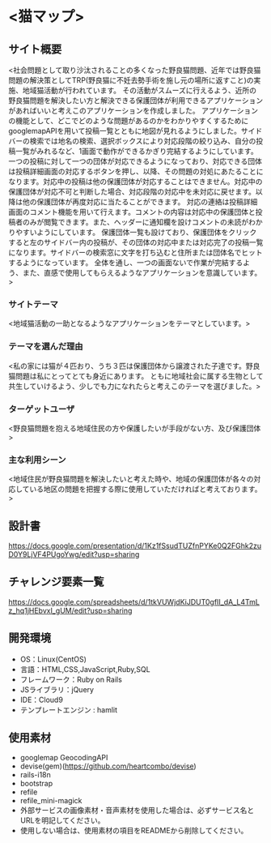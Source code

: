 # <猫マップ>

## サイト概要
<社会問題として取り沙汰されることの多くなった野良猫問題、近年では野良猫問題の解決策としてTRP(野良猫に不妊去勢手術を施し元の場所に返すこと)の実施、地域猫活動が行われています。
  その活動がスムーズに行えるよう、近所の野良猫問題を解決したい方と解決できる保護団体が利用できるアプリケーションがあればいいと考えこのアプリケーションを作成しました。
  アプリケーションの機能として、どこでどのような問題があるのかをわかりやすくするためにgooglemapAPIを用いて投稿一覧とともに地図が見れるようにしました。サイドバーの検索では地名の検索、選択ボックスにより対応段階の絞り込み、自分の投稿一覧がみれるなど、1画面で動作ができるかぎり完結するようにしています。
  一つの投稿に対して一つの団体が対応できるようになっており、対応できる団体は投稿詳細画面の対応するボタンを押し、以降、その問題の対処にあたることになります。対応中の投稿は他の保護団体が対応することはできません。対応中の保護団体が対応不可と判断した場合、対応段階の対応中を未対応に戻せます。以降は他の保護団体が再度対応に当たることができます。
  対応の連絡は投稿詳細画面のコメント機能を用いて行えます。コメントの内容は対応中の保護団体と投稿者のみが閲覧できます。また、ヘッダーに通知欄を設けコメントの未読がわかりやすいようにしています。
  保護団体一覧も設けており、保護団体をクリックすると左のサイドバー内の投稿が、その団体の対応中または対応完了の投稿一覧になります。サイドバーの検索窓に文字を打ち込むと住所または団体名でヒットするようになっています。
  全体を通し、一つの画面ないで作業が完結するよう、また、直感で使用してもらえるようなアプリケーションを意識しています。>

### サイトテーマ
<地域猫活動の一助となるようなアプリケーションをテーマとしています。>

### テーマを選んだ理由
<私の家には猫が４匹おり、うち３匹は保護団体から譲渡された子達です。野良猫問題は私にとってとても身近にあります。  ともに地域社会に属する生物として共生していけるよう、少しでも力になれたらと考えこのテーマを選びました。>

### ターゲットユーザ
<野良猫問題を抱える地域住民の方や保護したいが手段がない方、及び保護団体>

### 主な利用シーン
<地域住民が野良猫問題を解決したいと考えた時や、地域の保護団体が各々の対応している地区の問題を把握する際に使用していただければと考えております。>

## 設計書
<https://docs.google.com/presentation/d/1Kz1fSsudTUZfnPYKe0Q2FGhk2zuD0Y9LjVF4PUgoYwg/edit?usp=sharing>

## チャレンジ要素一覧
<https://docs.google.com/spreadsheets/d/1tkVUWjdKiJDUT0gfII_dA_L4TmLz_hq1jHEbvxI_gUM/edit?usp=sharing>

## 開発環境
- OS：Linux(CentOS)
- 言語：HTML,CSS,JavaScript,Ruby,SQL
- フレームワーク：Ruby on Rails
- JSライブラリ：jQuery
- IDE：Cloud9
- テンプレートエンジン : hamlit

## 使用素材
- googlemap GeocodingAPI
- devise(gem)(https://github.com/heartcombo/devise)
- rails-i18n
- bootstrap
- refile
- refile_mini-magick
- 外部サービスの画像素材・音声素材を使用した場合は、必ずサービス名とURLを明記してください。
- 使用しない場合は、使用素材の項目をREADMEから削除してください。
